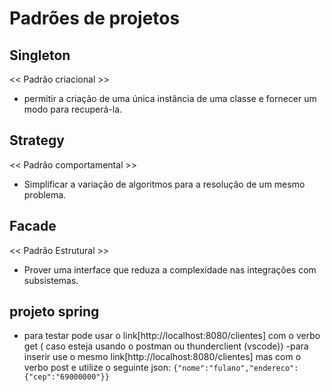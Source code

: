 # Padrões de projetos

## Singleton
<< Padrão criacional >>
- permitir a criação de uma única instância de uma classe e fornecer um modo para recuperá-la.



## Strategy
<< Padrão comportamental >>
- Simplificar a variação de algoritmos para a resolução de um mesmo problema.

## Facade
<< Padrão Estrutural >> 
- Prover uma interface que reduza a complexidade nas integrações com subsistemas.


## projeto spring 
- para testar pode usar o link[http://localhost:8080/clientes] com o verbo get ( caso esteja usando o postman ou thunderclient (vscode))
-para inserir use o mesmo link[http://localhost:8080/clientes] mas com o verbo post e utilize o seguinte json: 
`{"nome":"fulano","endereco": {"cep":"69000000"}}` 